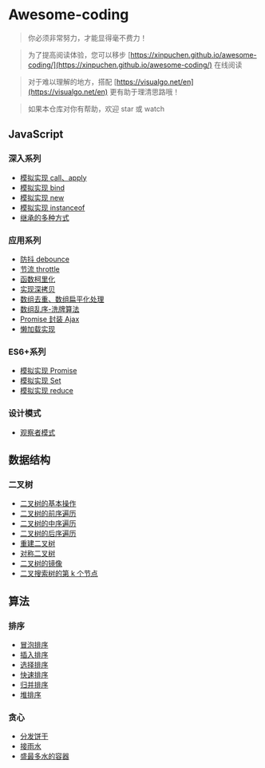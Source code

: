 # Awesome-coding

> 你必须非常努力，才能显得毫不费力！

> 为了提高阅读体验，您可以移步 [https://xinpuchen.github.io/awesome-coding/](https://xinpuchen.github.io/awesome-coding/) 在线阅读

> 对于难以理解的地方，搭配 [https://visualgo.net/en](https://visualgo.net/en) 更有助于理清思路哦！

> 如果本仓库对你有帮助，欢迎 star 或 watch

## JavaScript

### 深入系列

- [模拟实现 call、apply](JavaScript/Depth/模拟实现call、apply.js)
- [模拟实现 bind](JavaScript/Depth/模拟实现bind.js)
- [模拟实现 new](JavaScript/Depth/模拟实现new.js)
- [模拟实现 instanceof](JavaScript/Depth/模拟实现instanceof.js)
- [继承的多种方式](JavaScript/Depth/继承的多种方式.js)

### 应用系列

- [防抖 debounce](JavaScript/Apply/防抖debounce.js)
- [节流 throttle](JavaScript/Apply/节流throttle.js)
- [函数柯里化](JavaScript/Apply/函数柯里化.js)
- [实现深拷贝](JavaScript/Apply/深拷贝.js)
- [数组去重、数组扁平化处理](JavaScript/Apply/数组去重、扁平.js)
- [数组乱序-洗牌算法](JavaScript/Apply/数组乱序-洗牌算法.js)
- [Promise 封装 Ajax](JavaScript/Apply/Promise封装ajax.js)
- [懒加载实现](JavaScript/Apply/懒加载实现.js)

### ES6+系列

- [模拟实现 Promise](JavaScript/New/模拟实现Promise.js)
- [模拟实现 Set](JavaScript/New/模拟实现Set.js)
- [模拟实现 reduce](JavaScript/New/模拟实现reduce.js)

### 设计模式

- [观察者模式](JavaScript/Mode/观察者模式.js)

## 数据结构

### 二叉树

- [二叉树的基本操作](DataStructure/Tree/二叉树的基本操作.js)
- [二叉树的前序遍历](DataStructure/Tree/二叉树的前序遍历.js)
- [二叉树的中序遍历](DataStructure/Tree/二叉树的中序遍历.js)
- [二叉树的后序遍历](DataStructure/Tree/二叉树的后序遍历.js)
- [重建二叉树](DataStructure/Tree/重建二叉树.js)
- [对称二叉树](DataStructure/Tree/对称二叉树.js)
- [二叉树的镜像](DataStructure/Tree/二叉树的镜像.js)
- [二叉搜索树的第 k 个节点](DataStructure/Tree/二叉搜索树的第k个节点.js)

## 算法

### 排序

- [冒泡排序](Algorithm/Sort/冒泡排序.js)
- [插入排序](Algorithm/Sort/插入排序.js)
- [选择排序](Algorithm/Sort/选择排序.js)
- [快速排序](Algorithm/Sort/快速排序.js)
- [归并排序](Algorithm/Sort/归并排序.js)
- [堆排序](Algorithm/Sort/堆排序.js)

### 贪心

- [分发饼干](Algorithm/Greedy/分发饼干.js)
- [接雨水](Algorithm/Greedy/接雨水.js)
- [盛最多水的容器](Algorithm/Greedy/盛最多水的容器.js)

